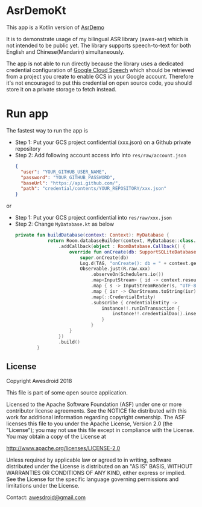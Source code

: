 AsrDemoKt
=========
This app is a Kotlin version of [AsrDemo](https://github.com/awesdroid/AsrDemo)

It is to demonstrate usage of my bilingual ASR library (awes-asr) which is not intended to be public yet.
The library supports speech-to-text for both English and Chinese(Mandarin) simultaneously.

The app is not able to run directly because the library uses a dedicated credential configuration of
[Google Cloud Speech](simultaneously) which should be retrieved from a project you create to enable GCS in your
Google account. Therefore it's not encouraged to put this credential on open source code, you should store it on
a private storage to fetch instead.

# Run app
The fastest way to run the app is
- Step 1: Put your GCS project confidential (xxx.json) on a Github private repository
- Step 2: Add following account access info into `res/raw/account.json`
    ```json
    {
      "user": "YOUR_GITHUB_USER_NAME",
      "password": "YOUR_GITHUB_PASSWORD",
      "baseUrl": "https://api.github.com/",
      "path": "credential/contents/YOUR_REPOSITORY/xxx.json"
    }
    ```

or

- Step 1: Put your GCS project confidential into `res/raw/xxx.json`
- Step 2: Change `MyDatabase.kt` as below
    ```kotlin
    private fun buildDatabase(context: Context): MyDatabase {
                return Room.databaseBuilder(context, MyDatabase::class.java, DB_NAME)
                    .addCallback(object : RoomDatabase.Callback() {
                        override fun onCreate(db: SupportSQLiteDatabase) {
                            super.onCreate(db)
                            Log.d(TAG, "onCreate(): db = " + context.getDatabasePath(DB_NAME))
                            Observable.just(R.raw.xxx)
                                .observeOn(Schedulers.io())
                                .map<InputStream> { id -> context.resources.openRawResource(id!!) }
                                .map { s -> InputStreamReader(s, "UTF-8") }
                                .map { isr -> CharStreams.toString(isr) }
                                .map(::CredentialEntity)
                                .subscribe { credentialEntity ->
                                    instance!!.runInTransaction {
                                        instance!!.credentialDao().insertCredential(credentialEntity)
                                    }
                                }
                        }
                    })
                    .build()
            }
    ```

## License
Copyright Awesdroid 2018

This file is part of some open source application.

Licensed to the Apache Software Foundation (ASF) under one or more contributor license agreements. See the NOTICE file distributed with this work for additional information regarding copyright ownership. The ASF licenses this file to you under the Apache License, Version 2.0 (the "License"); you may not use this file except in compliance with the License. You may obtain a copy of the License at

http://www.apache.org/licenses/LICENSE-2.0

Unless required by applicable law or agreed to in writing, software distributed under the License is distributed on an "AS IS" BASIS, WITHOUT WARRANTIES OR CONDITIONS OF ANY KIND, either express or implied. See the License for the specific language governing permissions and limitations under the License.

Contact: awesdroid@gmail.com
